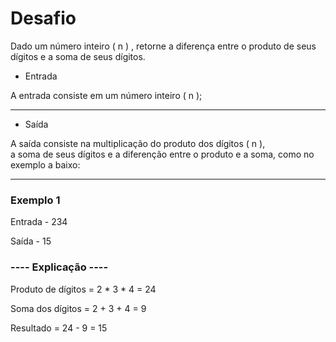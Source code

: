 # Desafio

Dado um número inteiro ( n ) , retorne a diferença entre o produto de seus dígitos e a soma de seus dígitos.

- Entrada

A entrada consiste em um número inteiro ( n );
__________________________________________________________________________________
- Saída

A saída consiste na multiplicação do produto dos dígitos ( n ), <br>
a soma de seus dígitos e a diferenção entre o produto e a soma, como no exemplo a baixo: 
__________________________________________________________________________________

### Exemplo 1

Entrada - 234

Saída - 15

### ---- Explicação ---- 
Produto de dígitos = 2 * 3 * 4 = 24

Soma dos dígitos = 2 + 3 + 4 = 9

Resultado = 24 - 9 = 15
